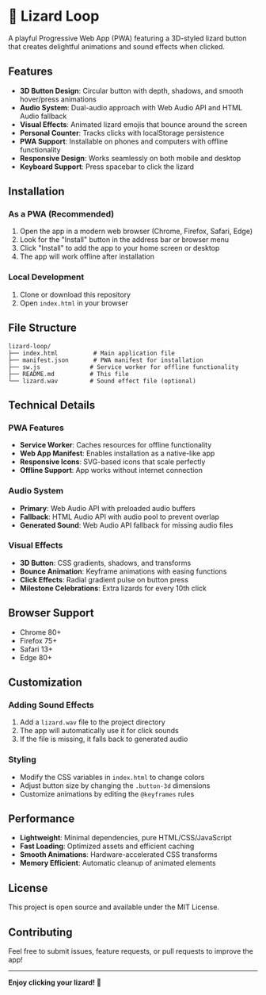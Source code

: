 # 🦎 Lizard Loop

A playful Progressive Web App (PWA) featuring a 3D-styled lizard button that creates delightful animations and sound effects when clicked.

## Features

- **3D Button Design**: Circular button with depth, shadows, and smooth hover/press animations
- **Audio System**: Dual-audio approach with Web Audio API and HTML Audio fallback
- **Visual Effects**: Animated lizard emojis that bounce around the screen
- **Personal Counter**: Tracks clicks with localStorage persistence
- **PWA Support**: Installable on phones and computers with offline functionality
- **Responsive Design**: Works seamlessly on both mobile and desktop
- **Keyboard Support**: Press spacebar to click the lizard

## Installation

### As a PWA (Recommended)

1. Open the app in a modern web browser (Chrome, Firefox, Safari, Edge)
2. Look for the "Install" button in the address bar or browser menu
3. Click "Install" to add the app to your home screen or desktop
4. The app will work offline after installation

### Local Development

1. Clone or download this repository
2. Open `index.html` in your browser

## File Structure

```
lizard-loop/
├── index.html          # Main application file
├── manifest.json       # PWA manifest for installation
├── sw.js              # Service worker for offline functionality
├── README.md          # This file
└── lizard.wav         # Sound effect file (optional)
```

## Technical Details

### PWA Features
- **Service Worker**: Caches resources for offline functionality
- **Web App Manifest**: Enables installation as a native-like app
- **Responsive Icons**: SVG-based icons that scale perfectly
- **Offline Support**: App works without internet connection

### Audio System
- **Primary**: Web Audio API with preloaded audio buffers
- **Fallback**: HTML Audio API with audio pool to prevent overlap
- **Generated Sound**: Web Audio API fallback for missing audio files

### Visual Effects
- **3D Button**: CSS gradients, shadows, and transforms
- **Bounce Animation**: Keyframe animations with easing functions
- **Click Effects**: Radial gradient pulse on button press
- **Milestone Celebrations**: Extra lizards for every 10th click

## Browser Support

- Chrome 80+
- Firefox 75+
- Safari 13+
- Edge 80+

## Customization

### Adding Sound Effects
1. Add a `lizard.wav` file to the project directory
2. The app will automatically use it for click sounds
3. If the file is missing, it falls back to generated audio

### Styling
- Modify the CSS variables in `index.html` to change colors
- Adjust button size by changing the `.button-3d` dimensions
- Customize animations by editing the `@keyframes` rules

## Performance

- **Lightweight**: Minimal dependencies, pure HTML/CSS/JavaScript
- **Fast Loading**: Optimized assets and efficient caching
- **Smooth Animations**: Hardware-accelerated CSS transforms
- **Memory Efficient**: Automatic cleanup of animated elements

## License

This project is open source and available under the MIT License.

## Contributing

Feel free to submit issues, feature requests, or pull requests to improve the app!

---

**Enjoy clicking your lizard! 🦎**
